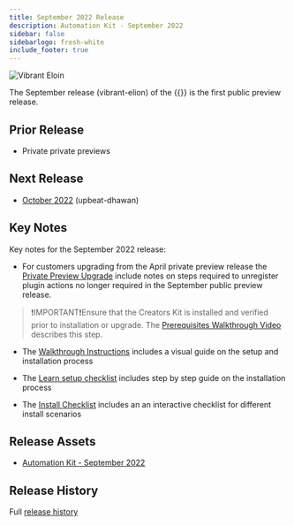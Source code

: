 ```yaml
---
title: September 2022 Release
description: Automation Kit - September 2022
sidebar: false
sidebarlogo: fresh-white
include_footer: true
---
```


![Vibrant Eloin](/images/illustrations/icons/vibrant-elion.svg)

The September release (vibrant-elion) of the {{<product-name>}} is the first public preview release.

## Prior Release

- Private private previews

## Next Release

- [October 2022](/releases/october-2022) (upbeat-dhawan)

## Key Notes

Key notes for the September 2022 release:

- For customers upgrading from the April private preview release the [Private Preview Upgrade](https://github.com/microsoft/powercat-automation-kit/blob/main/docs/private-preview-upgrade.md) include notes on steps required to unregister plugin actions no longer required in the September public preview release.

>❗IMPORTANT❗Ensure that the Creators Kit is installed and verified prior to installation or upgrade. The [Prerequisites Walkthrough Video](https://github.com/microsoft/powercat-automation-kit/blob/main/docs/walkthrough.md) describes this step.

- The [Walkthrough Instructions](https://github.com/microsoft/powercat-automation-kit/blob/main/docs/walkthrough.md) includes a visual guide on the setup and installation process

- The [Learn setup checklist](https://learn.microsoft.com/power-automate/guidance/automation-kit/setup/setup-checklist) includes step by step guide on the installation process

- The [Install Checklist](/get-started/install-checklist) includes an an interactive checklist for different install scenarios

## Release Assets

- [Automation Kit - September 2022](https://github.com/microsoft/powercat-automation-kit/releases/tag/AutomationKit-September2022)

## Release History

Full [release history](/releases)
